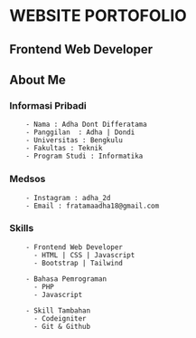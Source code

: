 # WEBSITE PORTOFOLIO

## Frontend Web Developer

## About Me
  ### Informasi Pribadi
        - Nama : Adha Dont Differatama
        - Panggilan  : Adha | Dondi
        - Universitas : Bengkulu
        - Fakultas : Teknik
        - Program Studi : Informatika

  ### Medsos
        - Instagram : adha_2d
        - Email : fratamaadha18@gmail.com
        
  ### Skills
        - Frontend Web Developer
          - HTML | CSS | Javascript
          - Bootstrap | Tailwind
        
        - Bahasa Pemrograman
          - PHP
          - Javascript
          
        - Skill Tambahan
          - Codeigniter
          - Git & Github

